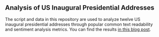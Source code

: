 ## Analysis of US Inaugural Presidential Addresses
The script and data in this repository are used to analyze
twelve US inaugural presidential addresses through popular
common text readability and sentiment analysis metrics.
You can find the results
[in this blog post](http://www.spinellis.gr/blog/20170120/).
